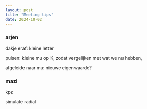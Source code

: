 ```yaml
---
layout: post
title: "Meeting tips"
date: 2024-10-02
---
```

<style>
.math-container {
    max-width: 100%; /* Set a maximum width to prevent it from expanding the page */
    overflow-x: auto; /* Enable horizontal scrolling */
    white-space: nowrap; /* Prevent the text from wrapping */
}
</style>
### arjen
dakje eraf: kleine letter

pulsen: kleine mu op K, zodat vergelijken met wat we nu hebben,

afgeleide naar mu: nieuwe eigenwaarde?

### mazi
kpz 

simulate radial


